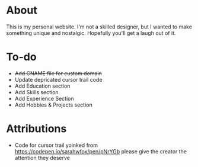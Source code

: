# About
This is my personal website. I'm not a skilled designer, but I wanted to make something unique and nostalgic. Hopefully you'll get a laugh out of it.

# To-do
- ~~Add CNAME file for custom domain~~
- Update depricated cursor trail code
- Add Education section
- Add Skills section
- Add Experience Section
- Add Hobbies & Projects section

# Attributions
- Code for cursor trail yoinked from https://codepen.io/sarahwfox/pen/pNrYGb please give the creator the attention they deserve